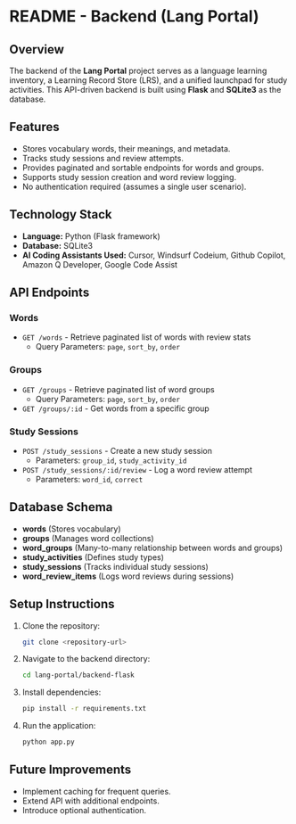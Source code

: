 # README - Backend (Lang Portal)

## Overview

The backend of the **Lang Portal** project serves as a language learning inventory, a Learning Record Store (LRS), and a unified launchpad for study activities. This API-driven backend is built using **Flask** and **SQLite3** as the database.

## Features

- Stores vocabulary words, their meanings, and metadata.
- Tracks study sessions and review attempts.
- Provides paginated and sortable endpoints for words and groups.
- Supports study session creation and word review logging.
- No authentication required (assumes a single user scenario).

## Technology Stack

- **Language:** Python (Flask framework)
- **Database:** SQLite3
- **AI Coding Assistants Used:** Cursor, Windsurf Codeium, Github Copilot, Amazon Q Developer, Google Code Assist

## API Endpoints

### Words

- `GET /words` - Retrieve paginated list of words with review stats
  - Query Parameters: `page`, `sort_by`, `order`

### Groups

- `GET /groups` - Retrieve paginated list of word groups
  - Query Parameters: `page`, `sort_by`, `order`
- `GET /groups/:id` - Get words from a specific group

### Study Sessions

- `POST /study_sessions` - Create a new study session
  - Parameters: `group_id`, `study_activity_id`
- `POST /study_sessions/:id/review` - Log a word review attempt
  - Parameters: `word_id`, `correct`

## Database Schema

- **words** (Stores vocabulary)
- **groups** (Manages word collections)
- **word\_groups** (Many-to-many relationship between words and groups)
- **study\_activities** (Defines study types)
- **study\_sessions** (Tracks individual study sessions)
- **word\_review\_items** (Logs word reviews during sessions)

## Setup Instructions

1. Clone the repository:
   ```bash
   git clone <repository-url>
   ```
2. Navigate to the backend directory:
   ```bash
   cd lang-portal/backend-flask
   ```
3. Install dependencies:
   ```bash
   pip install -r requirements.txt
   ```
4. Run the application:
   ```bash
   python app.py
   ```

## Future Improvements

- Implement caching for frequent queries.
- Extend API with additional endpoints.
- Introduce optional authentication.